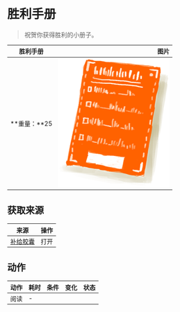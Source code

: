 # 胜利手册  
> 祝贺你获得胜利的小册子。  
  
  胜利手册  |   图片   
 ----  |  ----:   
 **重量：**25  |  <img decoding="async" src="Sprite/Leaflet.png" href="a.md" style="max-width:300px;max-height:300px;">   
  
## 获取来源  
来源  |  操作  
----  |  ----  
[补给胶囊](TV_SupplyCapsule.md)  |  打开  
## 动作  
动作  |  耗时  |  条件  |  变化  |  状态  
----  |  ----  |  ----  |  ----  |  ----  
阅读<br>  |  -  |    |    |    
